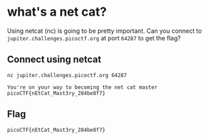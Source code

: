 # what's a net cat?

Using netcat (nc) is going to be pretty important. Can you connect to `jupiter.challenges.picoctf.org` at port `64287` to get the flag?

## Connect using netcat

```
nc jupiter.challenges.picoctf.org 64287

You're on your way to becoming the net cat master
picoCTF{nEtCat_Mast3ry_284be8f7}
```

## Flag

```
picoCTF{nEtCat_Mast3ry_284be8f7}
```

